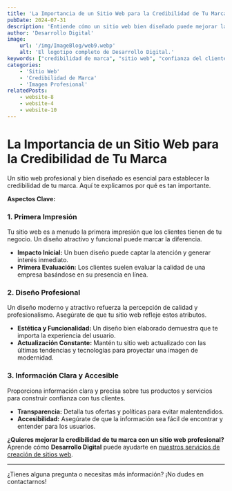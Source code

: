 ```yaml
---
title: 'La Importancia de un Sitio Web para la Credibilidad de Tu Marca'
pubDate: 2024-07-31
description: 'Entiende cómo un sitio web bien diseñado puede mejorar la credibilidad de tu marca y aumentar la confianza de tus clientes.'
author: 'Desarrollo Digital'
image:
    url: '/img/ImageBlog/web9.webp'
    alt: 'El logotipo completo de Desarrollo Digital.'
keywords: ["credibilidad de marca", "sitio web", "confianza del cliente", "imagen profesional"]
categories:
    - 'Sitio Web'
    - 'Credibilidad de Marca'
    - 'Imagen Profesional'
relatedPosts: 
    - website-8
    - website-4
    - website-10
---
```


# La Importancia de un Sitio Web para la Credibilidad de Tu Marca

Un sitio web profesional y bien diseñado es esencial para establecer la credibilidad de tu marca. Aquí te explicamos por qué es tan importante.

**Aspectos Clave:**

### 1. **Primera Impresión**

Tu sitio web es a menudo la primera impresión que los clientes tienen de tu negocio. Un diseño atractivo y funcional puede marcar la diferencia.

- **Impacto Inicial:** Un buen diseño puede captar la atención y generar interés inmediato.
- **Primera Evaluación:** Los clientes suelen evaluar la calidad de una empresa basándose en su presencia en línea.

### 2. **Diseño Profesional**

Un diseño moderno y atractivo refuerza la percepción de calidad y profesionalismo. Asegúrate de que tu sitio web refleje estos atributos.

- **Estética y Funcionalidad:** Un diseño bien elaborado demuestra que te importa la experiencia del usuario.
- **Actualización Constante:** Mantén tu sitio web actualizado con las últimas tendencias y tecnologías para proyectar una imagen de modernidad.

### 3. **Información Clara y Accesible**

Proporciona información clara y precisa sobre tus productos y servicios para construir confianza con tus clientes.

- **Transparencia:** Detalla tus ofertas y políticas para evitar malentendidos.
- **Accesibilidad:** Asegúrate de que la información sea fácil de encontrar y entender para los usuarios.

**¿Quieres mejorar la credibilidad de tu marca con un sitio web profesional?** Aprende cómo **Desarrollo Digital** puede ayudarte en [nuestros servicios de creación de sitios web](https://desarrollo-digital.com/servicios/website/).

---

¿Tienes alguna pregunta o necesitas más información? ¡No dudes en contactarnos!
